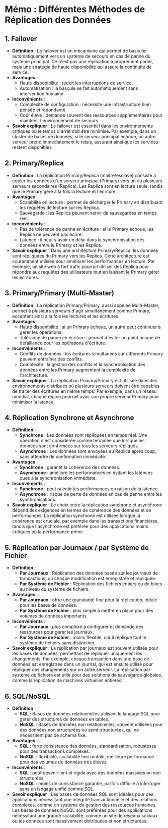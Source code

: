 # Mémo : Différentes Méthodes de Réplication des Données

## 1\. **Failover**

- **Définition** : Le failover est un mécanisme qui permet de basculer automatiquement vers un système de secours en cas de panne du système principal. Ce n'est pas une réplication à proprement parler, mais une stratégie de haute disponibilité qui assure la continuité de service.
- **Avantages** :
  - Haute disponibilité : réduit les interruptions de service.
  - Automatisation : la bascule se fait automatiquement sans intervention humaine.
- **Inconvénients** :
  - Complexité de configuration : nécessite une infrastructure bien pensée et redondante.
  - Coût élevé : demande souvent des ressources supplémentaires pour maintenir l'environnement de secours.
- **Savoir expliquer** : Le failover est essentiel dans les environnements critiques où le temps d'arrêt doit être minimisé. Par exemple, dans un cluster de bases de données, si le serveur principal échoue, un autre serveur prend immédiatement le relais, assurant ainsi que les services restent disponibles.

## 2\. **Primary/Replica**

- **Définition** : La réplication Primary/Replica (maître/esclave) consiste à copier les données d'un serveur principal (Primary) vers un ou plusieurs serveurs secondaires (Replica). Les Replica sont en lecture seule, tandis que le Primary gère à la fois la lecture et l'écriture.
- **Avantages** :
  - Scalabilité en lecture : permet de décharger le Primary en distribuant les requêtes de lecture sur les Replica.
  - Sauvegarde : les Replica peuvent servir de sauvegardes en temps réel.
- **Inconvénients** :
  - Pas de tolérance de panne en écriture : si le Primary échoue, les Replica ne peuvent pas écrire.
  - Latence : il peut y avoir un délai dans la synchronisation des données entre le Primary et les Replica.
- **Savoir expliquer** : Dans une architecture Primary/Replica, les données sont répliquées du Primary vers les Replica. Cette architecture est couramment utilisée pour améliorer les performances en lecture. Par exemple, un site web à fort trafic pourrait utiliser des Replica pour répondre aux requêtes des utilisateurs tout en laissant le Primary gérer les écritures.

## 3\. **Primary/Primary (Multi-Master)**

- **Définition** : La réplication Primary/Primary, aussi appelée Multi-Master, permet à plusieurs serveurs d'agir simultanément comme Primary, acceptant ainsi à la fois les lectures et les écritures.
- **Avantages** :
  - Haute disponibilité : si un Primary échoue, un autre peut continuer à gérer les opérations.
  - Tolérance de panne en écriture : permet d'éviter un point unique de défaillance pour les opérations d'écriture.
- **Inconvénients** :
  - Conflits de données : les écritures simultanées sur différents Primary peuvent entraîner des conflits.
  - Complexité : la gestion des conflits et la synchronisation des données entre les Primary augmentent la complexité de l'architecture.
- **Savoir expliquer** : La réplication Primary/Primary est utilisée dans des environnements distribués où plusieurs serveurs doivent être capables de traiter des écritures en même temps. Par exemple, dans un réseau mondial, chaque région pourrait avoir son propre serveur Primary pour minimiser la latence.

## 4\. **Réplication Synchrone et Asynchrone**

- **Définition** :
  - **Synchrone** : Les données sont répliquées en temps réel. Une opération n'est considérée comme terminée que lorsque les données sont confirmées sur tous les serveurs répliqués.
  - **Asynchrone** : Les données sont envoyées au Replica après coup, sans attendre de confirmation immédiate.
- **Avantages** :
  - **Synchrone** : garantit la cohérence des données.
  - **Asynchrone** : améliore les performances en évitant les latences dues à la synchronisation immédiate.
- **Inconvénients** :
  - **Synchrone** : peut ralentir les performances en raison de la latence.
  - **Asynchrone** : risque de perte de données en cas de panne entre les synchronisations.
- **Savoir expliquer** : Le choix entre la réplication synchrone et asynchrone dépend des exigences en termes de cohérence des données et de performances. La réplication synchrone est utilisée lorsque la cohérence est cruciale, par exemple dans les transactions financières, tandis que l'asynchrone est préférée pour des applications moins critiques où la performance prime.

## 5\. **Réplication par Journaux / par Système de Fichier**

- **Définition** :
  - **Par Journaux** : Réplication des données basée sur les journaux de transactions, où chaque modification est enregistrée et répliquée.
  - **Par Système de Fichier** : Réplication des fichiers entiers ou de blocs au niveau du système de fichiers.
- **Avantages** :
  - **Par Journaux** : offre une granularité fine pour la réplication, idéale pour les bases de données.
  - **Par Système de Fichier** : plus simple à mettre en place pour des volumes de données importants.
- **Inconvénients** :
  - **Par Journaux** : plus complexe à configurer et demande des ressources pour gérer les journaux.
  - **Par Système de Fichier** : moins flexible, car il réplique tout le système de fichiers sans distinction.
- **Savoir expliquer** : La réplication par journaux est souvent utilisée pour les bases de données, permettant de répliquer uniquement les changements. Par exemple, chaque transaction dans une base de données est enregistrée dans un journal, qui est ensuite utilisé pour répliquer ces changements sur un autre serveur. La réplication par système de fichiers est utile pour des solutions de sauvegarde globales, comme la réplication de machines virtuelles entières.

## 6\. **SQL/NoSQL**

- **Définition** :
  - **SQL** : Bases de données relationnelles utilisant le langage SQL pour gérer des structures de données en tables.
  - **NoSQL** : Bases de données non relationnelles, souvent utilisées pour des données non structurées ou semi-structurées, qui ne nécessitent pas de schéma fixe.
- **Avantages** :
  - **SQL** : forte consistance des données, standardisation, robustesse pour des transactions complexes.
  - **NoSQL** : flexibilité, scalabilité horizontale, meilleure performance pour des volumes de données très élevés.
- **Inconvénients** :
  - **SQL** : peut devenir lent et rigide avec des données massives ou non structurées.
  - **NoSQL** : moins de consistance garantie, parfois difficile à interroger sans un langage unifié comme SQL.
- **Savoir expliquer** : Les bases de données SQL sont idéales pour des applications nécessitant une intégrité transactionnelle et des relations complexes, comme un système de gestion des ressources humaines. Les bases de données NoSQL sont préférées pour des applications nécessitant une grande scalabilité, comme un site de réseaux sociaux où les données sont massivement distribuées et non structurées.
